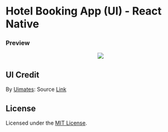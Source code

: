 # Hotel Booking App (UI) - React Native

### Preview
<div align="center">
<img src="https://raw.githubusercontent.com/naeemqaswar/hotel-booking-app-ui-rn/main/assets/demos/preview.png"/>
</div>

## UI Credit
By [Uimates](https://www.uplabs.com/peeely): Source [Link](https://www.uplabs.com/posts/hotel-booking-app-455254a8-7483-4c71-9373-dd7d020d9a2d)

## License
Licensed under the [MIT License](./LICENSE).